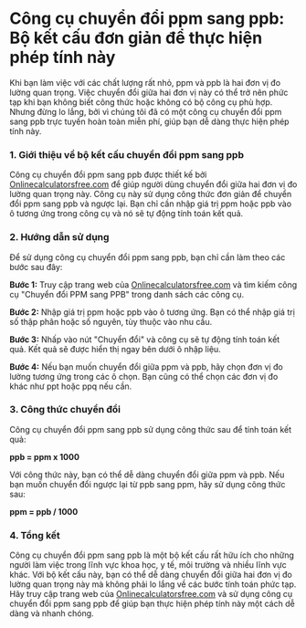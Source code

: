 Công cụ chuyển đổi ppm sang ppb: Bộ kết cấu đơn giản để thực hiện phép tính này
===============================================================================

Khi bạn làm việc với các chất lượng rất nhỏ, ppm và ppb là hai đơn vị đo lường quan trọng. Việc chuyển đổi giữa hai đơn vị này có thể trở nên phức tạp khi bạn không biết công thức hoặc không có bộ công cụ phù hợp. Nhưng đừng lo lắng, bởi vì chúng tôi đã có một công cụ chuyển đổi ppm sang ppb trực tuyến hoàn toàn miễn phí, giúp bạn dễ dàng thực hiện phép tính này.

### 1. Giới thiệu về bộ kết cấu chuyển đổi ppm sang ppb

Công cụ chuyển đổi ppm sang ppb được thiết kế bởi [Onlinecalculatorsfree.com](http://Onlinecalculatorsfree.com) để giúp người dùng chuyển đổi giữa hai đơn vị đo lường quan trọng này. Công cụ này sử dụng công thức đơn giản để chuyển đổi ppm sang ppb và ngược lại. Bạn chỉ cần nhập giá trị ppm hoặc ppb vào ô tương ứng trong công cụ và nó sẽ tự động tính toán kết quả.

### 2. Hướng dẫn sử dụng

Để sử dụng công cụ chuyển đổi ppm sang ppb, bạn chỉ cần làm theo các bước sau đây:

**Bước 1:** Truy cập trang web của [Onlinecalculatorsfree.com](http://Onlinecalculatorsfree.com) và tìm kiếm công cụ "Chuyển đổi PPM sang PPB" trong danh sách các công cụ.

**Bước 2:** Nhập giá trị ppm hoặc ppb vào ô tương ứng. Bạn có thể nhập giá trị số thập phân hoặc số nguyên, tùy thuộc vào nhu cầu.

**Bước 3:** Nhấp vào nút "Chuyển đổi" và công cụ sẽ tự động tính toán kết quả. Kết quả sẽ được hiển thị ngay bên dưới ô nhập liệu.

**Bước 4:** Nếu bạn muốn chuyển đổi giữa ppm và ppb, hãy chọn đơn vị đo lường tương ứng trong các ô chọn. Bạn cũng có thể chọn các đơn vị đo khác như ppt hoặc ppq nếu cần.

### 3. Công thức chuyển đổi

Công cụ chuyển đổi ppm sang ppb sử dụng công thức sau để tính toán kết quả:

**ppb = ppm x 1000**

Với công thức này, bạn có thể dễ dàng chuyển đổi giữa ppm và ppb. Nếu bạn muốn chuyển đổi ngược lại từ ppb sang ppm, hãy sử dụng công thức sau:

**ppm = ppb / 1000**

### 4. Tổng kết

Công cụ chuyển đổi ppm sang ppb là một bộ kết cấu rất hữu ích cho những người làm việc trong lĩnh vực khoa học, y tế, môi trường và nhiều lĩnh vực khác. Với bộ kết cấu này, bạn có thể dễ dàng chuyển đổi giữa hai đơn vị đo lường quan trọng này mà không phải lo lắng về các bước tính toán phức tạp. Hãy truy cập trang web của [Onlinecalculatorsfree.com](http://Onlinecalculatorsfree.com) và sử dụng công cụ chuyển đổi ppm sang ppb để giúp bạn thực hiện phép tính này một cách dễ dàng và nhanh chóng.